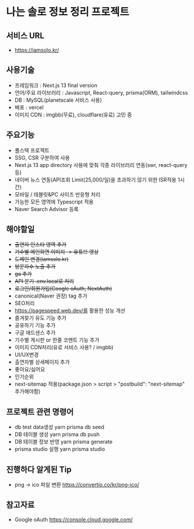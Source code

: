 # 나는 솔로 정보 정리 프로젝트

## 서비스 URL

- https://iamsolo.kr/

## 사용기술

- 프레임워크 : Next.js 13 final version
- 언어/주요 라이브러리 : Javascript, React-query, prisma(ORM), tailwindcss
- DB : MySQL(planetscale 서비스 사용)
- 배포 : vercel
- 이미지 CDN : imgbb(무료), cloudflare(유료) 고민 중

## 주요기능

- 풀스택 프로젝트
- SSG, CSR 구분하여 사용
- Next.js 13 app directory 사용에 맞춰 각종 라이브러리 연동(swr, react-query 등)
- 네이버 뉴스 연동(API조회 Limit(25,000/일)을 초과하기 않기 위한 ISR적용 1시간)
- 모바일 / 태블릿&PC 사이즈 반응형 처리
- 가능한 모든 영역에 Typescript 적용
- Naver Search Advisor 등록

## 해야할일

- ~~출연자 인스타 영역 추가~~
- ~~기수별 메인화면 이미지 -> 유튜브 영상~~
- ~~도메인 변경(iamsolo.kr)~~
- ~~방문자수 노출 추가~~
- ~~ga 추가~~
- ~~API 분기 .env.local로 처리~~
- ~~로그인/회원가입(Google oAuth, NextAuth)~~
- canonical(Naver 권장) tag 추가
- SEO처리
- https://pagespeed.web.dev/를 활용한 성능 개선
- 즐겨찾기 유도 기능 추가
- 공유하기 기능 추가
- 구글 애드센스 추가
- 기수별 게시판 or 한줄 코멘트 기능 추가
- 이미지 CDN처리(유로 서비스 사용? / imgbb)
- UI/UX변경
- 출연자별 상세페이지 추가
- 좋아요/싫어요
- 인기순위
- next-sitemap 적용(package.json > script > "postbuild": "next-sitemap" 추가해야함)

## 프로젝트 관련 명령어

- db test data생성
  yarn prisma db seed
- DB 테이블 생성
  yarn prisma db push
- DB 테이블 정보 반영
  yarn prisma generate
- prisma studio 실행
  yarn prisma studio

## 진행하다 알게된 Tip

- png -> ico 파일 변환
  https://convertio.co/kr/png-ico/

## 참고자료

- Google oAuth
  https://console.cloud.google.com/

